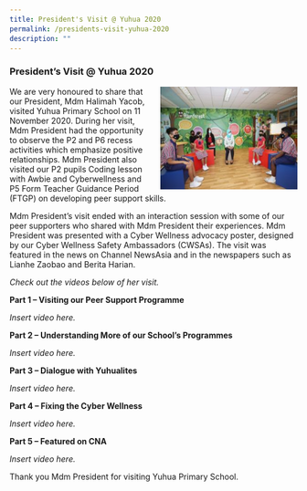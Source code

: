 ```yaml
---
title: President's Visit @ Yuhua 2020
permalink: /presidents-visit-yuhua-2020
description: ""
---
```

### President’s Visit @ Yuhua 2020

<img src="/images/infopic3.png" style="width:240px;height:180px;margin-left:15px;" align = "right"> We are very honoured to share that our President, Mdm Halimah Yacob, visited Yuhua Primary School on 11 November 2020. During her visit, Mdm President had the opportunity to observe the P2 and P6 recess activities which emphasize positive relationships. Mdm President also visited our P2 pupils Coding lesson with Awbie and Cyberwellness and P5 Form Teacher Guidance Period (FTGP) on developing peer support skills.

Mdm President’s visit ended with an interaction session with some of our peer supporters who shared with Mdm President their experiences. Mdm President was presented with a Cyber Wellness advocacy poster, designed by our Cyber Wellness Safety Ambassadors (CWSAs). The visit was featured in the news on Channel NewsAsia and in the newspapers such as Lianhe Zaobao and Berita Harian.

_Check out the videos below of her visit._

**Part 1 – Visiting our Peer Support Programme**

*Insert video here.*

**Part 2 – Understanding More of our School’s Programmes**

*Insert video here.*

**Part 3 – Dialogue with Yuhualites**

*Insert video here.*

**Part 4 – Fixing the Cyber Wellness**

*Insert video here.*

**Part 5 – Featured on CNA**

*Insert video here.*

Thank you Mdm President for visiting Yuhua Primary School.